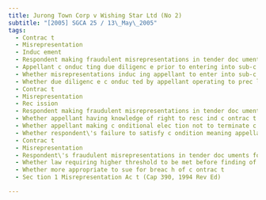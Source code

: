 ```yaml
---
title: Jurong Town Corp v Wishing Star Ltd (No 2) 
subtitle: "[2005] SGCA 25 / 13\_May\_2005"
tags:
  - Contrac t
  - Misrepresentation
  - Induc ement
  - Respondent making fraudulent misrepresentations in tender doc uments for c onstruc tion projec t
  - Appellant c onduc ting due diligenc e prior to entering into sub-c ontrac t with respondent
  - Whether misrepresentations induc ing appellant to enter into sub-c ontrac t with respondent
  - Whether due diligenc e c onduc ted by appellant operating to prec lude relianc e element in establishing induc ement to enter into c ontrac t
  - Contrac t
  - Misrepresentation
  - Rec ission
  - Respondent making fraudulent misrepresentations in tender doc uments for c onstruc tion projec t
  - Whether appellant having knowledge of right to resc ind c ontrac t
  - Whether appellant making c onditional elec tion not to terminate c ontrac t
  - Whether respondent\'s failure to satisfy c ondition meaning appellant\'s right of termination re-emerging
  - Contrac t
  - Misrepresentation
  - Respondent\'s fraudulent misrepresentations in tender doc uments for c onstruc tion projec t subsequently inc orporated as terms of c ontrac t
  - Whether law requiring higher threshold to be met before finding of misrepresentation c an be made in c ase of c onstruc tion c ontrac t
  - Whether more appropriate to sue for breac h of c ontrac t
  - Sec tion 1 Misrepresentation Ac t (Cap 390, 1994 Rev Ed)

---
```



